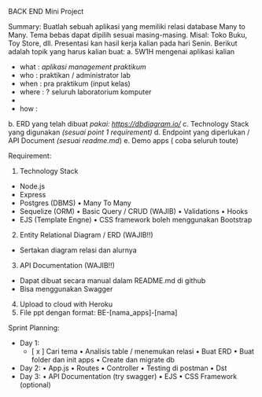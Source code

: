 BACK END Mini Project

Summary:
Buatlah sebuah aplikasi yang memiliki relasi database Many to Many. Tema bebas dapat dipilih sesuai masing-masing. Misal: Toko Buku, Toy Store, dll.
Presentasi kan hasil kerja kalian pada hari Senin. Berikut adalah topik yang harus kalian buat:
a. 5W1H mengenai aplikasi kalian

- what : _aplikasi management praktikum_
- who : praktikan / administrator lab
- when : pra praktikum (input kelas)
- where : ? seluruh laboratorium komputer
-
- how :

b. ERD yang telah dibuat _pakai: https://dbdiagram.io/_
c. Technology Stack yang digunakan _(sesuai point 1 requirement)_
d. Endpoint yang diperlukan / API Document _(sesuai readme.md_)
e. Demo apps ( coba seluruh toute)

Requirement:

1. Technology Stack

- Node.js
- Express
- Postgres (DBMS)
  • Many To Many
- Sequelize (ORM)
  • Basic Query / CRUD (WAJIB)
  • Validations
  • Hooks
- EJS (Template Engne)
  • CSS framework boleh menggunakan Bootstrap

2. Entity Relational Diagram / ERD (WAJIB!!)

- Sertakan diagram relasi dan alurnya

3. API Documentation (WAJIB!!)

- Dapat dibuat secara manual dalam README.md di github
- Bisa menggunakan Swagger

4. Upload to cloud with Heroku
5. File ppt dengan format: BE-[nama_apps]-[nama]

Sprint Planning:

- Day 1:
  - [ x ] Cari tema
    • Analisis table / menemukan relasi
    • Buat ERD
    • Buat folder dan init apps
    • Create dan migrate db
- Day 2:
  • App.js
  • Routes
  • Controller
  • Testing di postman
  • Dst
- Day 3:
  • API Documentation (try swagger)
  • EJS
  • CSS Framework (optional)
